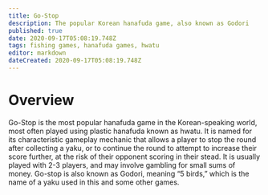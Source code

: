 ```yaml
---
title: Go-Stop
description: The popular Korean hanafuda game, also known as Godori
published: true
date: 2020-09-17T05:08:19.748Z
tags: fishing games, hanafuda games, hwatu
editor: markdown
dateCreated: 2020-09-17T05:08:19.748Z
---
```


# Overview
Go-Stop is the most popular hanafuda game in the Korean-speaking world, most often played using plastic hanafuda known as hwatu. It is named for its characteristic gameplay mechanic that allows a player to stop the round after collecting a yaku, or to continue the round to attempt to increase their score further, at the risk of their opponent scoring in their stead. It is usually played with 2-3 players, and may involve gambling for small sums of money. Go-stop is also known as Godori, meaning “5 birds,” which is the name of a yaku used in this and some other games.